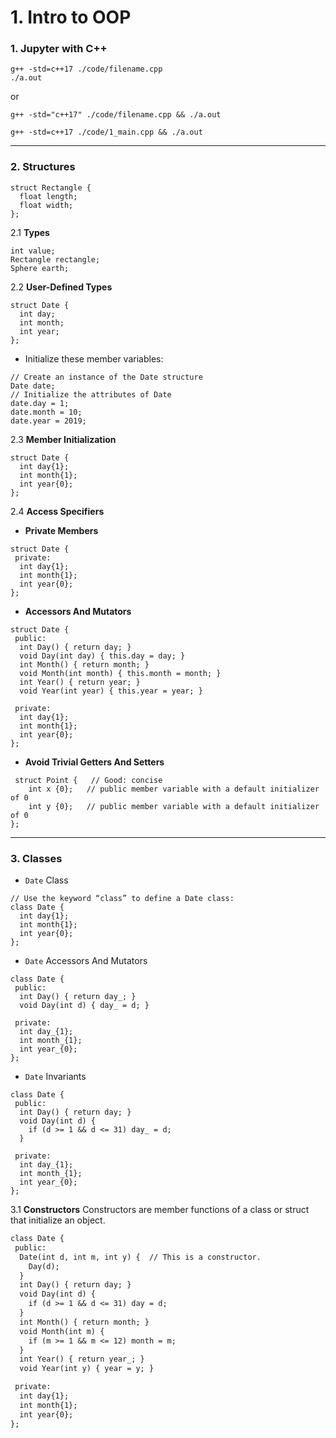 # 1. Intro to OOP

### **1. Jupyter with C++**

```
g++ -std=c++17 ./code/filename.cpp 
./a.out
```
or 

```
g++ -std="c++17" ./code/filename.cpp && ./a.out

g++ -std=c++17 ./code/1_main.cpp && ./a.out
```
----------------------------------------------------------------------------
### **2. Structures**

```
struct Rectangle {
  float length;
  float width;
};
```

 2.1 **Types**
 ```
int value;
Rectangle rectangle;
Sphere earth;
```

2.2 **User-Defined Types**
```
struct Date {
  int day;
  int month;
  int year;
};
```

* Initialize these member variables:

```
// Create an instance of the Date structure
Date date;
// Initialize the attributes of Date
date.day = 1;
date.month = 10;
date.year = 2019;
```

2.3 **Member Initialization**
```
struct Date {
  int day{1};
  int month{1};
  int year{0};
};
```


2.4 **Access Specifiers**


* **Private Members**

```
struct Date {
 private:
  int day{1};
  int month{1};
  int year{0};
};
```

* **Accessors And Mutators**

```
struct Date {
 public:
  int Day() { return day; }
  void Day(int day) { this.day = day; }
  int Month() { return month; }
  void Month(int month) { this.month = month; }
  int Year() { return year; }
  void Year(int year) { this.year = year; }

 private:
  int day{1};
  int month{1};
  int year{0};
};
```

* **Avoid Trivial Getters And Setters**
```
 struct Point {   // Good: concise
    int x {0};   // public member variable with a default initializer of 0
    int y {0};   // public member variable with a default initializer of 0
};
```

----------------------------------------------------------------------------

### **3. Classes**

* `Date` Class

```
// Use the keyword “class” to define a Date class:
class Date {
  int day{1};
  int month{1};
  int year{0};
};
```

*  `Date` Accessors And Mutators

```
class Date {
 public:
  int Day() { return day_; }
  void Day(int d) { day_ = d; }

 private:
  int day_{1};
  int month_{1};
  int year_{0};
};
```

* `Date` Invariants

```
class Date {
 public:
  int Day() { return day; }
  void Day(int d) {
    if (d >= 1 && d <= 31) day_ = d;
  }

 private:
  int day_{1};
  int month_{1};
  int year_{0};
};
```

3.1 **Constructors**
Constructors are member functions of a class or struct that initialize an object.


```diff
class Date {
 public:
  Date(int d, int m, int y) {  // This is a constructor.
    Day(d);
  }
  int Day() { return day; }
  void Day(int d) {
    if (d >= 1 && d <= 31) day = d;
  }
  int Month() { return month; }
  void Month(int m) {
    if (m >= 1 && m <= 12) month = m;
  }
  int Year() { return year_; }
  void Year(int y) { year = y; }

 private:
  int day{1};
  int month{1};
  int year{0};
};
```
















